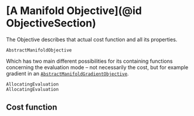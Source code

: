 # [A Manifold Objective](@id ObjectiveSection)

The Objective describes that actual cost function and all its properties.

```@docs
AbstractManifoldObjective
```

Which has two main different possibilities for its containing functions concerning the evaluation mode – not necessarily the cost, but for example gradient in an [`AbstractManifoldGradientObjective`](@ref).

```@docs
AllocatingEvaluation
AllocatingEvaluation
```

## Cost function

```@docs

```
